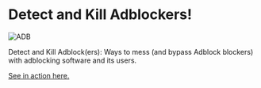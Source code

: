 # Detect and Kill Adblockers!


![ADB](https://liltinkerer.github.io/detect-and-kill-adblock/adb.png)


Detect and Kill Adblock(ers): Ways to mess (and bypass Adblock blockers) with adblocking software and its users.

[See in action here.](https://liltinkerer.github.io/detect-and-kill-adblock/)
